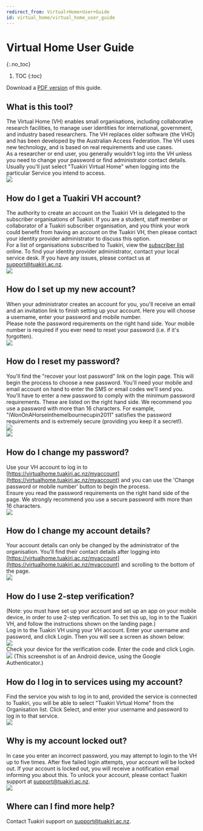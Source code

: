 ```yaml
---
redirect_from: Virtual+Home+User+Guide
id: virtual_home/virtual_home_user_guide
---
```

# Virtual Home User Guide
{:.no_toc}

1. TOC
{:toc}

Download a [PDF version](vh-user-guide-v3.pdf) of this guide.

## What is this tool?

The Virtual Home (VH) enables small organisations, including collaborative research facilities, to manage user identities for international, government, and industry based researchers. The VH replaces older software (the VHO) and has been developed by the Australian Access Federation. The VH uses new technology, and is based on real requirements and use cases.  
As a researcher or end user, you generally wouldn't log into the VH unless you need to change your password or find administrator contact details. Usually you'll just select "Tuakiri Virtual Home" when logging into the particular Service you intend to access.  
![](vho_user_guide/worddav4f6d8952888bf3536aa2ef60f3d6d015.png)

## How do I get a Tuakiri VH account?

The authority to create an account on the Tuakiri VH is delegated to the subscriber organisations of Tuakiri. If you are a student, staff member or collaborator of a Tuakiri subscriber organisation, and you think your work could benefit from having an account on the Tuakiri VH, then please contact your identity provider administrator to discuss this option.  
For a list of organisations subscribed to Tuakiri, view the [subscriber list](https://reannz.atlassian.net/wiki/spaces/Tuakiri/pages/3815539864/Subscriber+List) online. To find your identity provider administrator, contact your local service desk. If you have any issues, please contact us at [support@tuakiri.ac.nz](mailto:support@tuakiri.ac.nz).  
![](vho_user_guide/worddav34a6f956f393915b2b73e0e18e2356ab.png)

## How do I set up my new account?

When your administrator creates an account for you, you'll receive an email and an invitation link to finish setting up your account. Here you will choose a username, enter your password and mobile number.  
Please note the password requirements on the right hand side. Your mobile number is required if you ever need to reset your password (i.e. if it's forgotten).  
![](vho_user_guide/worddavc3b9b3d16d10fb431016817927d1cf89.png)

## How do I reset my password?

You'll find the "recover your lost password" link on the login page. This will begin the process to choose a new password. You'll need your mobile and email account on hand to enter the SMS or email codes we'll send you.  
You'll have to enter a new password to comply with the minimum password requirements. These are listed on the right hand side. We recommend you use a password with more than 16 characters. For example, "iWonOnAHorseinthemelbournecupin2011" satisfies the password requirements and is extremely secure (providing you keep it a secret!).  
![](vho_user_guide/worddav4b22a9290f8deceaf914f66c9889b54c.png)  
![](vho_user_guide/worddav5113787a5390ec918a94773743b4cf65.png)

## How do I change my password?

Use your VH account to log in to [https://virtualhome.tuakiri.ac.nz/myaccount](https://virtualhome.tuakiri.ac.nz/myaccount) and you can use the 'Change password or mobile number' button to begin the process.  
Ensure you read the password requirements on the right hand side of the page. We strongly recommend you use a secure password with more than 16 characters.  
![](vho_user_guide/worddav193a00238ed9fc2c2dca3102ab29e6ae.png)

## How do I change my account details?

Your account details can only be changed by the administrator of the organisation. You'll find their contact details after logging into [https://virtualhome.tuakiri.ac.nz/myaccount](https://virtualhome.tuakiri.ac.nz/myaccount) and scrolling to the bottom of the page.  
![](vho_user_guide/worddavcdd41bb722458bdbb7e6af681a415ca1.png)

## How do I use 2-step verification?

(Note: you must have set up your account and set up an app on your mobile device, in order to use 2-step verification. To set this up, log in to the Tuakiri VH, and follow the instructions shown on the landing page.)  
Log in to the Tuakiri VH using your VH account. Enter your username and password, and click Login. Then you will see a screen as shown below:  
![](vho_user_guide/worddavb6ab82b47396ce867c3a694d834e5a44.png)  
Check your device for the verification code. Enter the code and click Login.  
![](vho_user_guide/worddav149fc7d81874d83abb1254564a8e5a6c.png) (This screenshot is of an Android device, using the Google Authenticator.)  
  

## How do I log in to services using my account?

Find the service you wish to log in to and, provided the service is connected to Tuakiri, you will be able to select "Tuakiri Virtual Home" from the Organisation list. Click Select, and enter your username and password to log in to that service.  
![](vho_user_guide/worddavfe203f03761856028229100ffc69b39f.png)

## Why is my account locked out?

In case you enter an incorrect password, you may attempt to login to the VH up to five times. After five failed login attempts, your account will be locked out. If your account is locked out, you will receive a notification email informing you about this. To unlock your account, please contact Tuakiri support at [support@tuakiri.ac.nz](mailto:support@tuakiri.ac.nz).  
![](vho_user_guide/worddav88902501d37e95babd648b11fcbef808.png)

## Where can I find more help?

Contact Tuakiri support on [support@tuakiri.ac.nz](mailto:support@tuakiri.ac.nz.).
